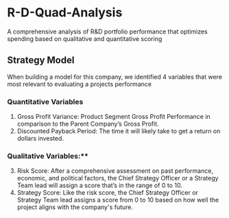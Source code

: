 # R-D-Quad-Analysis
A comprehensive analysis of R&amp;D portfolio performance that optimizes spending based on qualitative and quantitative scoring



## Strategy Model
When building a model for this company,  we identified 4 variables that were most relevant to evaluating a projects performance

### Quantitative Variables
1. Gross Profit Variance: Product Segment Gross Profit Performance in comparison to the Parent Company’s Gross Profit.
2. Discounted Payback Period: The time it will likely take to get a return on dollars invested.

### Qualitative Variables:**
3. Risk Score: After a comprehensive assessment on past performance, economic, and political factors, the Chief Strategy Officer or a Strategy Team lead will assign a score that’s in the range of 0 to 10.
4. Strategy Score: Like the risk score, the Chief Strategy Officer or Strategy Team lead assigns a score from 0 to 10 based on how well the project aligns with the company's future.
